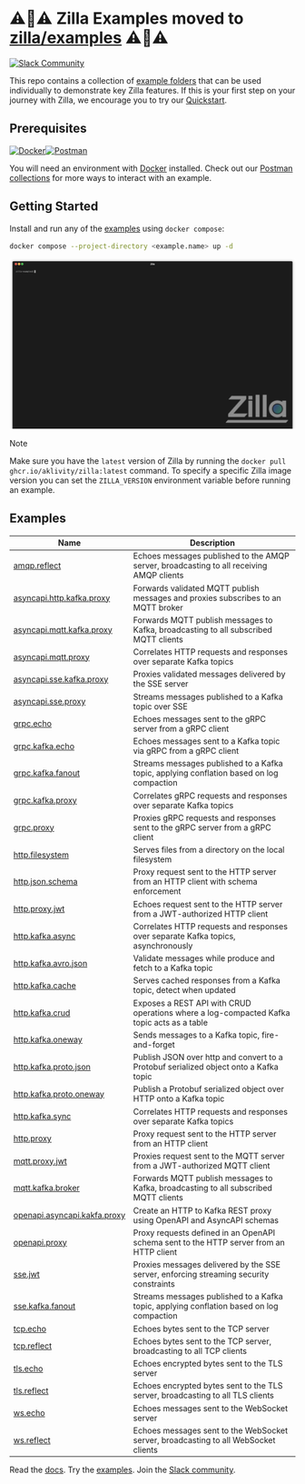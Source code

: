 # ⚠️🚧⚠️ Zilla Examples moved to [zilla/examples](https://github.com/aklivity/zilla/tree/develop/examples) ⚠️🚧⚠️

[![Slack Community][community-image]][community-join]

This repo contains a collection of [example folders](#examples) that can be used individually to demonstrate key Zilla features. If this is your first step on your journey with Zilla, we encourage you to try our [Quickstart](https://docs.aklivity.io/zilla/latest/how-tos/quickstart/).

## Prerequisites

[![Docker]][docker-install][![Postman]][postman-url]

You will need an environment with [Docker][docker-install] installed. Check out our [Postman collections][postman-url] for more ways to interact with an example.

## Getting Started

Install and run any of the [examples](#examples) using `docker compose`:

```bash
docker compose --project-directory <example.name> up -d
```

![demo](.assets/demo.gif)

> [!NOTE]
Make sure you have the `latest` version of Zilla by running the `docker pull ghcr.io/aklivity/zilla:latest` command. To specify a specific Zilla image version you can set the `ZILLA_VERSION` environment variable before running an example.

## Examples

| Name                                                         | Description                                                                               |
|--------------------------------------------------------------| ----------------------------------------------------------------------------------------- |
| [amqp.reflect](amqp.reflect)                                 | Echoes messages published to the AMQP server, broadcasting to all receiving AMQP clients  |
| [asyncapi.http.kafka.proxy](asyncapi.http.kafka.proxy)       | Forwards validated MQTT publish messages and proxies subscribes to an MQTT broker         |
| [asyncapi.mqtt.kafka.proxy](asyncapi.mqtt.kafka.proxy)       | Forwards MQTT publish messages to Kafka, broadcasting to all subscribed MQTT clients      |
| [asyncapi.mqtt.proxy](asyncapi.mqtt.proxy)                   | Correlates HTTP requests and responses over separate Kafka topics                         |
| [asyncapi.sse.kafka.proxy](asyncapi.sse.kafka.proxy)         | Proxies validated messages delivered by the SSE server                                    |
| [asyncapi.sse.proxy](asyncapi.sse.proxy)                     | Streams messages published to a Kafka topic over SSE                                      |
| [grpc.echo](grpc.echo)                                       | Echoes messages sent to the gRPC server from a gRPC client                                |
| [grpc.kafka.echo](grpc.kafka.echo)                           | Echoes messages sent to a Kafka topic via gRPC from a gRPC client                         |
| [grpc.kafka.fanout](grpc.kafka.fanout)                       | Streams messages published to a Kafka topic, applying conflation based on log compaction  |
| [grpc.kafka.proxy](grpc.kafka.proxy)                         | Correlates gRPC requests and responses over separate Kafka topics                         |
| [grpc.proxy](grpc.proxy)                                     | Proxies gRPC requests and responses sent to the gRPC server from a gRPC client            |
| [http.filesystem](http.filesystem)                           | Serves files from a directory on the local filesystem                                     |
| [http.json.schema](http.json.schema)                         | Proxy request sent to the HTTP server from an HTTP client with schema enforcement         |
| [http.proxy.jwt](http.proxy.jwt)                             | Echoes request sent to the HTTP server from a JWT-authorized HTTP client                  |
| [http.kafka.async](http.kafka.async)                         | Correlates HTTP requests and responses over separate Kafka topics, asynchronously         |
| [http.kafka.avro.json](http.kafka.avro.json)                 | Validate messages while produce and fetch to a Kafka topic                                |
| [http.kafka.cache](http.kafka.cache)                         | Serves cached responses from a Kafka topic, detect when updated                           |
| [http.kafka.crud](http.kafka.crud)                           | Exposes a REST API with CRUD operations where a log-compacted Kafka topic acts as a table |
| [http.kafka.oneway](http.kafka.oneway)                       | Sends messages to a Kafka topic, fire-and-forget                                          |
| [http.kafka.proto.json](http.kafka.proto.json)               | Publish JSON over http and convert to a Protobuf serialized object onto a Kafka topic     |
| [http.kafka.proto.oneway](http.kafka.proto.oneway)           | Publish a Protobuf serialized object over HTTP onto a Kafka topic                         |
| [http.kafka.sync](http.kafka.sync)                           | Correlates HTTP requests and responses over separate Kafka topics                         |
| [http.proxy](http.proxy)                                     | Proxy request sent to the HTTP server from an HTTP client                                 |
| [mqtt.proxy.jwt](mqtt.proxy.jwt)                             | Proxies request sent to the MQTT server from a JWT-authorized MQTT client                 |
| [mqtt.kafka.broker](mqtt.kafka.proxy)                        | Forwards MQTT publish messages to Kafka, broadcasting to all subscribed MQTT clients      |
| [openapi.asyncapi.kakfa.proxy](openapi.asyncapi.kakfa.proxy) | Create an HTTP to Kafka REST proxy using OpenAPI and AsyncAPI schemas                     |
| [openapi.proxy](openapi.proxy)                               | Proxy requests defined in an OpenAPI schema sent to the HTTP server from an HTTP client   |
| [sse.jwt](sse.jwt)                                           | Proxies messages delivered by the SSE server, enforcing streaming security constraints    |
| [sse.kafka.fanout](sse.kafka.fanout)                         | Streams messages published to a Kafka topic, applying conflation based on log compaction  |
| [tcp.echo](tcp.echo)                                         | Echoes bytes sent to the TCP server                                                       |
| [tcp.reflect](tcp.reflect)                                   | Echoes bytes sent to the TCP server, broadcasting to all TCP clients                      |
| [tls.echo](tls.echo)                                         | Echoes encrypted bytes sent to the TLS server                                             |
| [tls.reflect](tls.reflect)                                   | Echoes encrypted bytes sent to the TLS server, broadcasting to all TLS clients            |
| [ws.echo](ws.echo)                                           | Echoes messages sent to the WebSocket server                                              |
| [ws.reflect](ws.reflect)                                     | Echoes messages sent to the WebSocket server, broadcasting to all WebSocket clients       |

Read the [docs][zilla-docs].
Try the [examples][zilla-examples].
Join the [Slack community][community-join].

[community-image]: https://img.shields.io/badge/slack-@aklivitycommunity-blue.svg?logo=slack
[community-join]: https://join.slack.com/t/aklivitycommunity/shared_invite/zt-sy06wvr9-u6cPmBNQplX5wVfd9l2oIQ
[Docker]: https://img.shields.io/badge/docker-%230db7ed.svg?style=for-the-badge&logo=docker&logoColor=white
[Postman]: https://img.shields.io/badge/Postman-FF6C37?style=for-the-badge&logo=postman&logoColor=white
[zilla-docs]: https://docs.aklivity.io/zilla
[zilla-examples]: https://github.com/aklivity/zilla-examples
[docker-install]: https://docs.docker.com/compose/gettingstarted/
[postman-url]: https://www.postman.com/aklivity-zilla/
